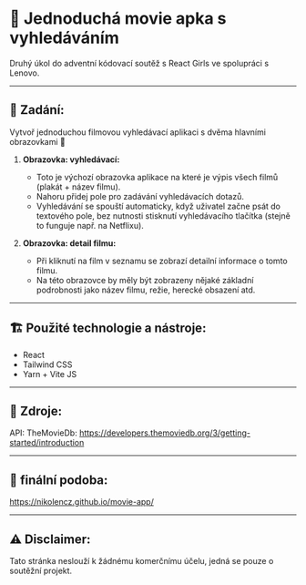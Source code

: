 # 💫 Jednoduchá movie apka s vyhledáváním
Druhý úkol do adventní kódovací soutěž s React Girls ve spolupráci s Lenovo.

---

## 📝 Zadání:

Vytvoř jednoduchou filmovou vyhledávací aplikaci s dvěma hlavními obrazovkami 🍿

1. **Obrazovka: vyhledávací:**
    - Toto je výchozí obrazovka aplikace na které je výpis všech filmů (plakát + název filmu).
    - Nahoru přidej pole pro zadávání vyhledávacích dotazů.
    - Vyhledávání se spouští automaticky, když uživatel začne psát do textového pole, bez nutnosti stisknutí vyhledávacího tlačítka (stejně to funguje např. na Netflixu).

2. **Obrazovka: detail filmu:**
    - Při kliknutí na film v seznamu se zobrazí detailní informace o tomto filmu.
    - Na této obrazovce by měly být zobrazeny nějaké základní podrobnosti jako název filmu, režie, herecké obsazení atd.

---

## 🏗️ Použité technologie a nástroje:

- React
- Tailwind CSS
- Yarn + Vite JS

---

## 📃 Zdroje:

API: TheMovieDb: https://developers.themoviedb.org/3/getting-started/introduction

---

## 👀 finální podoba:

https://nikolencz.github.io/movie-app/

---

## ⚠️ Disclaimer:

Tato stránka neslouží k žádnému komerčnímu účelu, jedná se pouze o soutěžní projekt.
